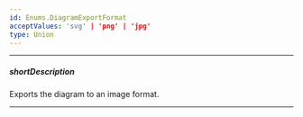 ```yaml
---
id: Enums.DiagramExportFormat
acceptValues: 'svg' | 'png' | 'jpg'
type: Union
---
```

---
##### shortDescription
Exports the diagram to an image format.

---
<!--
dxDiagram.exportTo(format, callback)(/api-reference/10 UI Components/dxDiagram/3 Methods/exportTo(format_callback).md)
-->